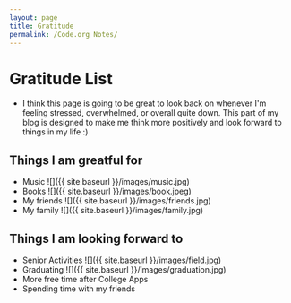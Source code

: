 ```yaml
---
layout: page
title: Gratitude
permalink: /Code.org Notes/
---
```

# Gratitude List
- I think this page is going to be great to look back on whenever I'm feeling stressed, overwhelmed, or overall quite down. This part of my blog is designed to make me think more positively and look forward to things in my life :) 

## Things I am greatful for
- Music
![]({{ site.baseurl }}/images/music.jpg)
- Books 
![]({{ site.baseurl }}/images/book.jpeg)
- My friends
![]({{ site.baseurl }}/images/friends.jpg)
- My family
![]({{ site.baseurl }}/images/family.jpg)

## Things I am looking forward to
- Senior Activities
![]({{ site.baseurl }}/images/field.jpg)
- Graduating
![]({{ site.baseurl }}/images/graduation.jpg)
- More free time after College Apps
- Spending time with my friends 
